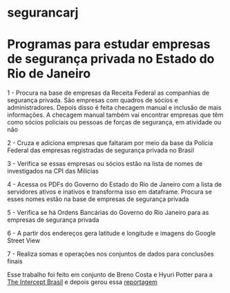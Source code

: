 # segurancarj

# Programas para estudar empresas de segurança privada no Estado do Rio de Janeiro

1 - Procura na base de empresas da Receita Federal as companhias de segurança privada. São empresas com quadros de sócios e administradores. Depois disso é feita checagem manual e inclusão de mais informações. A checagem manual também vai encontrar empresas que têm como sócios policiais ou pessoas de forças de segurança, em atividade ou não

2 - Cruza e adiciona empresas que faltaram por meio da base da Polícia Federal das empresas registradas de segurança privada no Brasil

3 - Verifica se essas empresas ou sócios estão na lista de nomes de investigados na CPI das Milícias

4 - Acessa os PDFs do Governo do Estado do Rio de Janeiro com a lista de servidores ativos e inativos e transforma isso em dataframe. Procura se esses nomes estão na base de empresas de segurança privada

5 - Verifica se há Ordens Bancárias do Governo do Rio Janeiro para as empresas de segurança privada 

6 - A partir dos endereços gera latitude e longitude e imagens do Google Street View

7 - Realiza somas e operações nos conjuntos de dados para conclusões finais

Esse trabalho foi feito em conjunto de Breno Costa e Hyuri Potter para a [The Intercept Brasil](https://theintercept.com/brasil/)
 e depois gerou essa [reportagem](https://theintercept.com/2018/07/16/o-lucrativo-exercito-de-seguranca-privada-comandado-por-militares-milicianos-e-amigos-de-eduardo-cunha-no-rio/)
